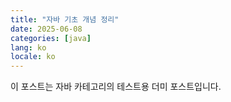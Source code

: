 ```yaml
---
title: "자바 기초 개념 정리"
date: 2025-06-08
categories: [java]
lang: ko
locale: ko
---
```


이 포스트는 자바 카테고리의 테스트용 더미 포스트입니다.
